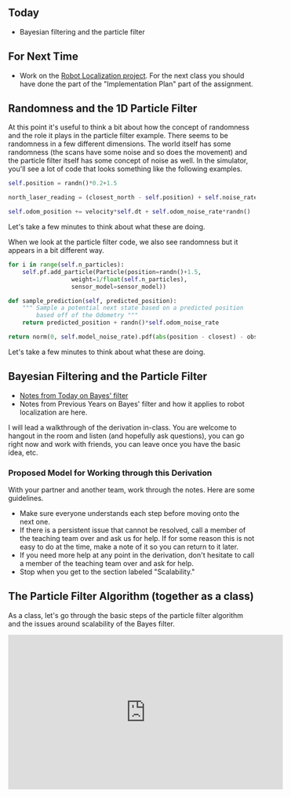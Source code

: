 ## Today

* Bayesian filtering and the particle filter

## For Next Time

* Work on the [Robot Localization project](../assignments/robot_localization). For the next class you should have done the part of the "Implementation Plan" part of the assignment.

## Randomness and the 1D Particle Filter

At this point it's useful to think a bit about how the concept of randomness and the role it plays in the particle filter example.  There seems to be randomness in a few different dimensions.  The world itself has some randomness (the scans have some noise and so does the movement) and the particle filter itself has some concept of noise as well.  In the simulator, you'll see a lot of code that looks something like the following examples.

```python
self.position = randn()*0.2+1.5
```

```python
north_laser_reading = (closest_north - self.position) + self.noise_rate*randn() 
```

```python
self.odom_position += velocity*self.dt + self.odom_noise_rate*randn()
```

Let's take a few minutes to think about what these are doing.

When we look at the particle filter code, we also see randomness but it appears in a bit different way.

```python
for i in range(self.n_particles):
    self.pf.add_particle(Particle(position=randn()+1.5,
				  weight=1/float(self.n_particles),
				  sensor_model=sensor_model))
```

```python
def sample_prediction(self, predicted_position):
    """ Sample a potential next state based on a predicted position
        based off of the Odometry """
    return predicted_position + randn()*self.odom_noise_rate
```

```python
return norm(0, self.model_noise_rate).pdf(abs(position - closest) - observation)
```

Let's take a few minutes to think about what these are doing.

## Bayesian Filtering and the Particle Filter

* [Notes from Today on Bayes' filter](bayes_filter.pdf)
* Notes from Previous Years on Bayes' filter and how it applies to robot localization are <a-no-proxy href="https://drive.google.com/file/d/19sKAjnXwNeYJG45RLjHPRsiTbP8TuF7A/view">here</a-no-proxy>.

I will lead a walkthrough of the derivation in-class.  You are welcome to hangout in the room and listen (and hopefully ask questions), you can go right now and work with friends, you can leave once you have the basic idea, etc.

### Proposed Model for Working through this Derivation

With your partner and another team, work through the notes.  Here are some guidelines.

* Make sure everyone understands each step before moving onto the next one.
* If there is a persistent issue that cannot be resolved, call a member of the teaching team over and ask us for help.  If for some reason this is not easy to do at the time, make a note of it so you can return to it later.
* If you need more help at any point in the derivation, don't hesitate to call a member of the teaching team over and ask for help.
* Stop when you get to the section labeled "Scalability."

## The Particle Filter Algorithm (together as a class)

As a class, let's go through the basic steps of the particle filter algorithm and the issues around scalability of the Bayes filter.

<iframe width="560" height="315" src="https://www.youtube.com/embed/l7CrjOTlioU" frameborder="0" allow="accelerometer; autoplay; clipboard-write; encrypted-media; gyroscope; picture-in-picture" allowfullscreen></iframe>
